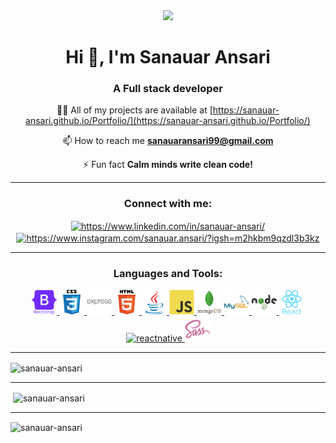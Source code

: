 <div align="center" > <img  height=400px src="https://camo.githubusercontent.com/7de37139d0b4c1ce40865e799b446c0e963a3dd8fb68d239707237c40604fa3d/68747470733a2f2f63646e2e6472696262626c652e636f6d2f75736572732f3733303730332f73637265656e73686f74732f363538313234332f6176656e746f2e676966"> </div>
<h1 align="center">Hi 👋, I'm Sanauar Ansari</h1>
<h3 align="center">A Full stack developer</h3>
<div align="center">

 👨‍💻 All of my projects are available at [https://sanauar-ansari.github.io/Portfolio/](https://sanauar-ansari.github.io/Portfolio/)

 📫 How to reach me **sanauaransari99@gmail.com**

 ⚡ Fun fact **Calm minds write clean code!**
  </div>
  <hr>

  

<h3 align="center">Connect with me:</h3>
<p align="center">
<a href="https://www.linkedin.com/in/sanauar-ansari/" target="blank"><img align="center" src="https://raw.githubusercontent.com/rahuldkjain/github-profile-readme-generator/master/src/images/icons/Social/linked-in-alt.svg" alt="https://www.linkedin.com/in/sanauar-ansari/" height="30" width="40" /></a>
  <a href="https://www.instagram.com/sanauar.ansari/?igsh=m2hkbm9qzdl3b3kz" target="blank"><img align="center" src="https://raw.githubusercontent.com/rahuldkjain/github-profile-readme-generator/master/src/images/icons/Social/instagram.svg" alt="https://www.instagram.com/sanauar.ansari/?igsh=m2hkbm9qzdl3b3kz" height="30" width="40" /></a>
</p>
  <hr>

<h3 align="center">Languages and Tools:</h3>
<p align="center"> <a href="https://getbootstrap.com" target="_blank" rel="noreferrer"> <img src="https://raw.githubusercontent.com/devicons/devicon/master/icons/bootstrap/bootstrap-plain-wordmark.svg" alt="bootstrap" width="40" height="40"/> </a> <a href="https://www.w3schools.com/css/" target="_blank" rel="noreferrer"> <img src="https://raw.githubusercontent.com/devicons/devicon/master/icons/css3/css3-original-wordmark.svg" alt="css3" width="40" height="40"/> </a> <a href="https://expressjs.com" target="_blank" rel="noreferrer"> <img src="https://raw.githubusercontent.com/devicons/devicon/master/icons/express/express-original-wordmark.svg" alt="express" width="40" height="40"/> </a> <a href="https://www.w3.org/html/" target="_blank" rel="noreferrer"> <img src="https://raw.githubusercontent.com/devicons/devicon/master/icons/html5/html5-original-wordmark.svg" alt="html5" width="40" height="40"/> </a> <a href="https://www.java.com" target="_blank" rel="noreferrer"> <img src="https://raw.githubusercontent.com/devicons/devicon/master/icons/java/java-original.svg" alt="java" width="40" height="40"/> </a> <a href="https://developer.mozilla.org/en-US/docs/Web/JavaScript" target="_blank" rel="noreferrer"> <img src="https://raw.githubusercontent.com/devicons/devicon/master/icons/javascript/javascript-original.svg" alt="javascript" width="40" height="40"/> </a> <a href="https://www.mongodb.com/" target="_blank" rel="noreferrer"> <img src="https://raw.githubusercontent.com/devicons/devicon/master/icons/mongodb/mongodb-original-wordmark.svg" alt="mongodb" width="40" height="40"/> </a> <a href="https://www.mysql.com/" target="_blank" rel="noreferrer"> <img src="https://raw.githubusercontent.com/devicons/devicon/master/icons/mysql/mysql-original-wordmark.svg" alt="mysql" width="40" height="40"/> </a> <a href="https://nodejs.org" target="_blank" rel="noreferrer"> <img src="https://raw.githubusercontent.com/devicons/devicon/master/icons/nodejs/nodejs-original-wordmark.svg" alt="nodejs" width="40" height="40"/> </a> <a href="https://reactjs.org/" target="_blank" rel="noreferrer"> <img src="https://raw.githubusercontent.com/devicons/devicon/master/icons/react/react-original-wordmark.svg" alt="react" width="40" height="40"/> </a> <a href="https://reactnative.dev/" target="_blank" rel="noreferrer"> <img src="https://reactnative.dev/img/header_logo.svg" alt="reactnative" width="40" height="40"/> </a> <a href="https://sass-lang.com" target="_blank" rel="noreferrer"> <img src="https://raw.githubusercontent.com/devicons/devicon/master/icons/sass/sass-original.svg" alt="sass" width="40" height="40"/> </a> </p> 
  <hr>
<p><img align="center" src="https://github-readme-stats.vercel.app/api/top-langs?username=sanauar-ansari&show_icons=true&locale=en&layout=compact" alt="sanauar-ansari" /></p>
 <hr>
<p>&nbsp;<img align="center" src="https://github-readme-stats.vercel.app/api?username=sanauar-ansari&show_icons=true&locale=en" alt="sanauar-ansari" /></p>
 <hr>
<p><img align="center" src="https://github-readme-streak-stats.herokuapp.com/?user=sanauar-ansari&" alt="sanauar-ansari" /></p>
